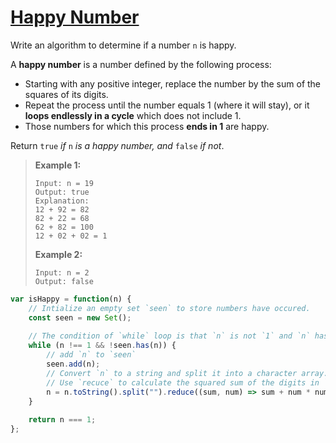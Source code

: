 # [Happy Number](https://leetcode.cn/problems/happy-number/)

Write an algorithm to determine if a number `n` is happy.

A **happy number** is a number defined by the following process:

- Starting with any positive integer, replace the number by the sum of the squares of its digits.
- Repeat the process until the number equals 1 (where it will stay), or it **loops endlessly in a cycle** which does not include 1.
- Those numbers for which this process **ends in 1** are happy.

Return `true` *if* `n` *is a happy number, and* `false` *if not*.

> **Example 1:**
>
> ```
> Input: n = 19
> Output: true
> Explanation:
> 12 + 92 = 82
> 82 + 22 = 68
> 62 + 82 = 100
> 12 + 02 + 02 = 1
> ```
>
> **Example 2:**
>
> ```
> Input: n = 2
> Output: false
> ```

```js
var isHappy = function(n) {
    // Intialize an empty set `seen` to store numbers have occured.
    const seen = new Set();
    
    // The condition of `while` loop is that `n` is not `1` and `n` hasn't occured in `seen`. 
    while (n !== 1 && !seen.has(n)) { 
        // add `n` to `seen`
        seen.add(n);
        // Convert `n` to a string and split it into a character array.
        // Use `recuce` to calculate the squared sum of the digits in `n`.
        n = n.toString().split("").reduce((sum, num) => sum + num * num, 0);
    }
    
    return n === 1;
};
```

